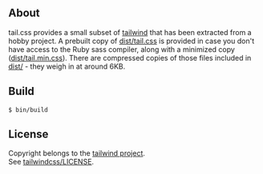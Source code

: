 ## About

tail.css provides a small subset of
[tailwind](https://tailwindcss.com/)
that has been extracted from a hobby project. A prebuilt copy of
[dist/tail.css](dist/tail.css)
is provided in case you don't have access to the Ruby sass compiler,
along with a minimized copy
([dist/tail.min.css](dist/tail.min.css)).
There are compressed copies of those files included in
[dist/](dist/) - they weigh in at around 6KB.

## Build

    $ bin/build

## License

Copyright belongs to the
[tailwind project](https://tailwindcss.com/).
<br>
See [tailwindcss/LICENSE](https://github.com/tailwindlabs/tailwindcss/blob/master/LICENSE).
